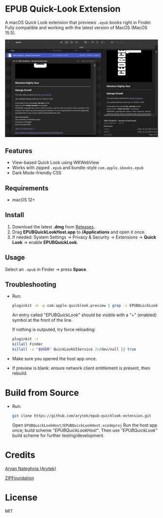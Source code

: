 # EPUB Quick-Look Extension

A macOS Quick Look extension that previews `.epub` books right in Finder. Fully compatible and working with the latest version of MacOS (MacOS 15.5).

![screenshot](docs/screenshot.png)

## Features
- View-based Quick Look using WKWebView
- Works with zipped `.epub` and bundle-style `com.apple.ibooks.epub`
- Dark Mode-friendly CSS

## Requirements
- macOS 12+

## Install
1. Download the latest **.dmg** from [Releases](../../releases).
2. Drag **EPUBQuickLookHost.app** to **/Applications** and open it once.
3. If needed: System Settings → Privacy & Security → Extensions → **Quick Look** → enable **EPUBQuickLook**.

## Usage
Select an `.epub` in Finder → press **Space**.

## Troubleshooting
- Run:
  ```bash
  pluginkit -m -p com.apple.quicklook.preview | grep -i EPUBQuickLook
  ```
  An entry called "EPUBQuickLook" should be visible with a "+" (enabled) symbol at the front of the line.
  
  If nothing is outputed, try force reloading:
  ```bash
  pluginkit -r
  killall Finder
  killall -u "$USER" QuickLookUIService 2>/dev/null || true
  ```
- Make sure you opened the host app once.
- If preview is blank: ensure network client entitlement is present, then rebuild.

# Build from Source
- Run:
  ```bash 
  git clone https://github.com/arytek/epub-quicklook-extension.git
  ```
  Open `EPUBQuickLookHost/EPUBQuickLookHost.xcodeproj`
  Run the host app once; build scheme *"EPUBQuickLookHost"*. Then use *"EPUBQuickLook"* build scheme for further testing/development.

# Credits
[Aryan Nateghnia (Arytek)](https://github.com/arytek)

[ZIPFoundation](https://github.com/weichsel/ZIPFoundation)

# License
MIT

